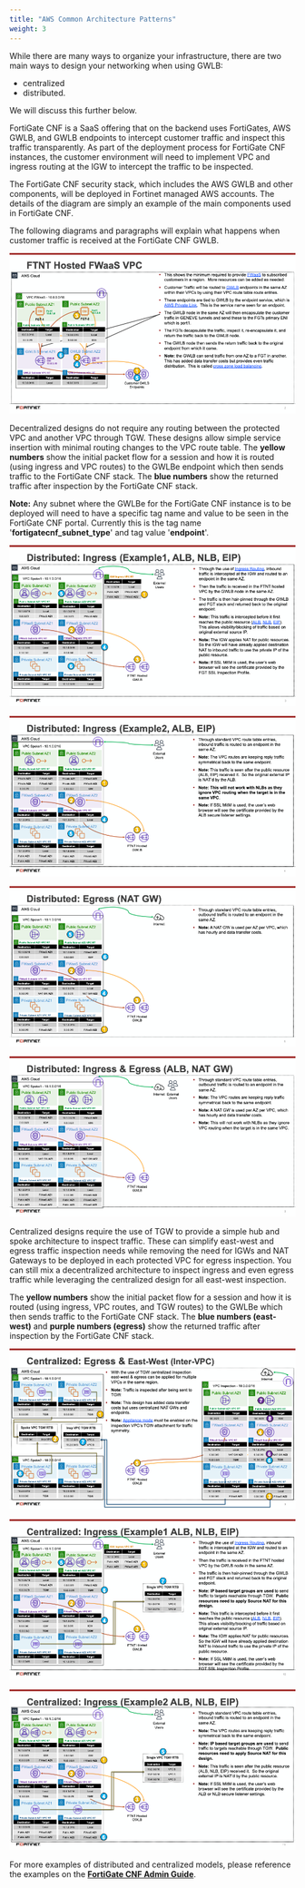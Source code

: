 ```yaml
---
title: "AWS Common Architecture Patterns"
weight: 3
---
```


While there are many ways to organize your infrastructure, there are two main ways to design your networking when using GWLB: 
* centralized 
* distributed. 

We will discuss this further below.

FortiGate CNF is a SaaS offering that on the backend uses FortiGates, AWS GWLB, and GWLB endpoints to intercept customer traffic and inspect this traffic transparently. As part of the deployment process for FortiGate CNF instances, the customer environment will need to implement VPC and ingress routing at the IGW to intercept the traffic to be inspected.

The FortiGate CNF security stack, which includes the AWS GWLB and other components, will be deployed in Fortinet managed AWS accounts. The details of the diagram are simply an example of the main components used in FortiGate CNF. 

The following diagrams and paragraphs will explain what happens when customer traffic is received at the FortiGate CNF GWLB.

![](../images/image-cap-1.png)

Decentralized designs do not require any routing between the protected VPC and another VPC through TGW. These designs allow simple service insertion with minimal routing changes to the VPC route table. The **yellow numbers** show the initial packet flow for a session and how it is routed (using ingress and VPC routes) to the GWLBe endpoint which then sends traffic to the FortiGate CNF stack. The **blue numbers** show the returned traffic after inspection by the FortiGate CNF stack.

**Note:** Any subnet where the GWLBe for the FortiGate CNF instance is to be deployed will need to have a specific tag name and value to be seen in the FortiGate CNF portal.  Currently this is the tag name '**fortigatecnf_subnet_type**' and tag value '**endpoint**'.

![](../images/image-cap-2.png)

![](../images/image-cap-3.png)

![](../images/image-cap-4.png)

![](../images/image-cap-5.png)

Centralized designs require the use of TGW to provide a simple hub and spoke architecture to inspect traffic. These can simplify east-west and egress traffic inspection needs while removing the need for IGWs and NAT Gateways to be deployed in each protected VPC for egress inspection. You can still mix a decentralized architecture to inspect ingress and even egress traffic while leveraging the centralized design for all east-west inspection.

The **yellow numbers** show the initial packet flow for a session and how it is routed (using ingress, VPC routes, and TGW routes) to the GWLBe which then sends traffic to the FortiGate CNF stack. The **blue numbers (east-west)** and **purple numbers (egress)** show the returned traffic after inspection by the FortiGate CNF stack.

![](../images/image-cap-6.png)

![](../images/image-cap-7.png)

![](../images/image-cap-8.png)

For more examples of distributed and centralized models, please reference the examples on the [**FortiGate CNF Admin Guide**](https://docs.fortinet.com/document/fortigate-cnf/latest/administration-guide/325439/deployment-scenarios).
